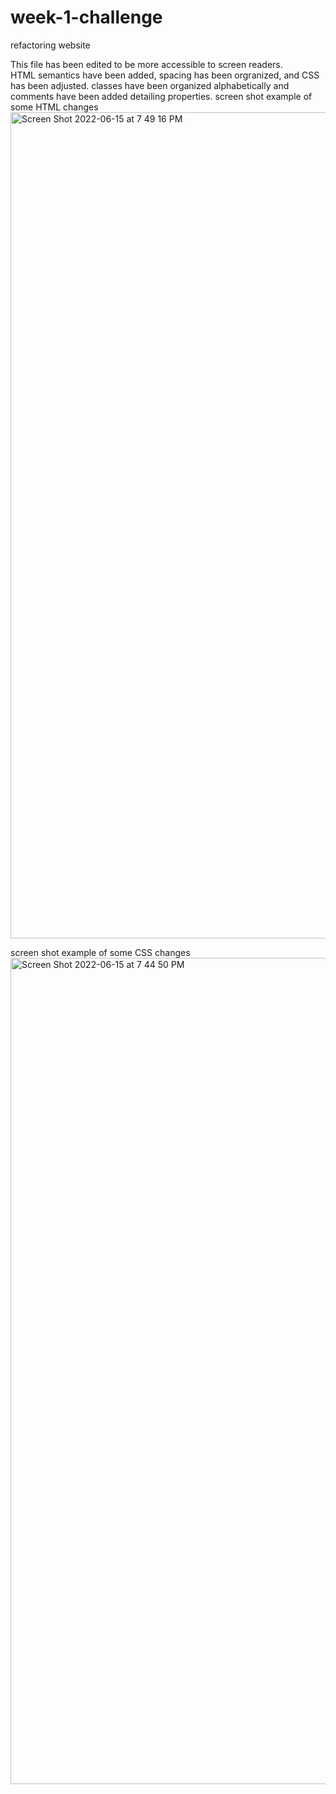 # week-1-challenge
refactoring website

This file has been edited to be more accessible to screen readers.  
HTML semantics have been added, spacing has been orgranized, and CSS has been adjusted.
classes have been organized alphabetically and comments have been added detailing properties.
screen shot example of some HTML changes
<img width="1322" alt="Screen Shot 2022-06-15 at 7 49 16 PM" src="https://user-images.githubusercontent.com/105159702/173960738-a88ff94d-37ab-4675-bf9f-a3643fe60fd0.png">


screen shot example of some CSS changes
<img width="1322" alt="Screen Shot 2022-06-15 at 7 44 50 PM" src="https://user-images.githubusercontent.com/105159702/173960607-65f49ed5-ba4b-4435-bccc-6538eed03670.png">
